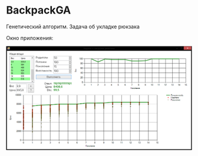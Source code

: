 # BackpackGA
Генетический алгоритм. Задача об укладке рюкзака

Окно приложения:

![programm](https://github.com/G-NighT/BackpackGA/blob/master/screen.png)
